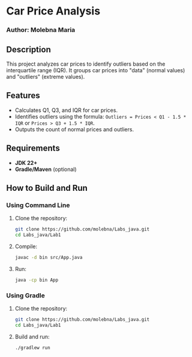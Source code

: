 # Car Price Analysis

### Author: Molebna Maria

## Description

This project analyzes car prices to identify outliers based on the interquartile range (IQR). It groups car prices into "data" (normal values) and "outliers" (extreme values).

## Features

- Calculates Q1, Q3, and IQR for car prices.
- Identifies outliers using the formula: `Outliers = Prices < Q1 - 1.5 * IQR` or `Prices > Q3 + 1.5 * IQR`.
- Outputs the count of normal prices and outliers.

## Requirements

- **JDK 22+**
- **Gradle/Maven** (optional)

## How to Build and Run

### Using Command Line

1. Clone the repository:
    ```bash
    git clone https://github.com/molebna/Labs_java.git
    cd Labs_java/Lab1
    ```

2. Compile:
    ```bash
    javac -d bin src/App.java
    ```

3. Run:
    ```bash
    java -cp bin App
    ```

### Using Gradle

1. Clone the repository:
    ```bash
    git clone https://github.com/molebna/Labs_java.git
    cd Labs_java/Lab1
    ```

2. Build and run:
    ```bash
    ./gradlew run
    ```

